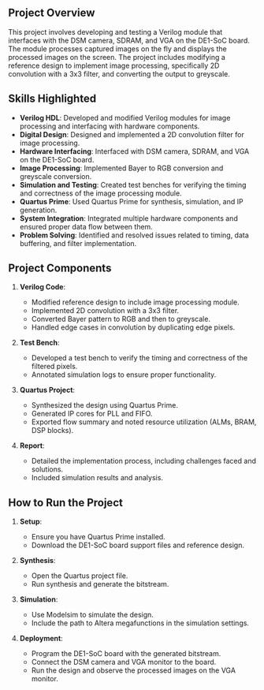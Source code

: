 ## Project Overview
This project involves developing and testing a Verilog module that interfaces with the DSM camera, SDRAM, and VGA on the DE1-SoC board. The module processes captured images on the fly and displays the processed images on the screen. The project includes modifying a reference design to implement image processing, specifically 2D convolution with a 3x3 filter, and converting the output to greyscale.

## Skills Highlighted
- **Verilog HDL**: Developed and modified Verilog modules for image processing and interfacing with hardware components.
- **Digital Design**: Designed and implemented a 2D convolution filter for image processing.
- **Hardware Interfacing**: Interfaced with DSM camera, SDRAM, and VGA on the DE1-SoC board.
- **Image Processing**: Implemented Bayer to RGB conversion and greyscale conversion.
- **Simulation and Testing**: Created test benches for verifying the timing and correctness of the image processing module.
- **Quartus Prime**: Used Quartus Prime for synthesis, simulation, and IP generation.
- **System Integration**: Integrated multiple hardware components and ensured proper data flow between them.
- **Problem Solving**: Identified and resolved issues related to timing, data buffering, and filter implementation.

## Project Components
1. **Verilog Code**: 
   - Modified reference design to include image processing module.
   - Implemented 2D convolution with a 3x3 filter.
   - Converted Bayer pattern to RGB and then to greyscale.
   - Handled edge cases in convolution by duplicating edge pixels.

2. **Test Bench**:
   - Developed a test bench to verify the timing and correctness of the filtered pixels.
   - Annotated simulation logs to ensure proper functionality.

3. **Quartus Project**:
   - Synthesized the design using Quartus Prime.
   - Generated IP cores for PLL and FIFO.
   - Exported flow summary and noted resource utilization (ALMs, BRAM, DSP blocks).

4. **Report**:
   - Detailed the implementation process, including challenges faced and solutions.
   - Included simulation results and analysis.

## How to Run the Project
1. **Setup**:
   - Ensure you have Quartus Prime installed.
   - Download the DE1-SoC board support files and reference design.

2. **Synthesis**:
   - Open the Quartus project file.
   - Run synthesis and generate the bitstream.

3. **Simulation**:
   - Use Modelsim to simulate the design.
   - Include the path to Altera megafunctions in the simulation settings.

4. **Deployment**:
   - Program the DE1-SoC board with the generated bitstream.
   - Connect the DSM camera and VGA monitor to the board.
   - Run the design and observe the processed images on the VGA monitor.
